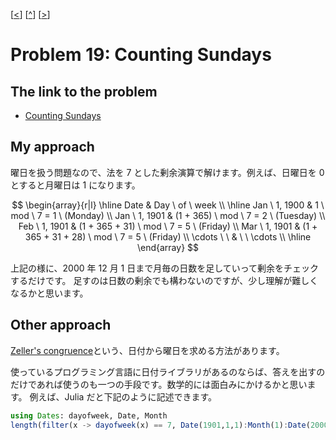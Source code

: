 \[[<](./p0018.md)] \[[^](../README_ja.md)] \[[>](./p0020.md)]

# Problem 19: Counting Sundays

## The link to the problem

- [Counting Sundays](https://projecteuler.net/problem=19)

## My approach

曜日を扱う問題なので、法を 7 とした剰余演算で解けます。例えば、日曜日を 0 とすると月曜日は 1 になります。

$$
\begin{array}{r|l}
\hline
Date & Day \ of \ week \\
\hline
Jan \ 1, 1900 & 1 \ mod \ 7 = 1 \ (Monday) \\
Jan \ 1, 1901 & (1 + 365) \ mod \ 7 = 2 \ (Tuesday) \\
Feb \ 1, 1901 & (1 + 365 + 31) \ mod \ 7 = 5 \ (Friday) \\
Mar \ 1, 1901 & (1 + 365 + 31 + 28) \ mod \ 7 = 5 \ (Friday) \\
\cdots \ \ & \ \ \cdots \\
\hline
\end{array}
$$

上記の様に、2000 年 12 月 1 日まで月毎の日数を足していって剰余をチェックするだけです。
足すのは日数の剰余でも構わないのですが、少し理解が難しくなるかと思います。

## Other approach

[Zeller's congruence](https://en.wikipedia.org/wiki/Zeller%27s_congruence)という、日付から曜日を求める方法があります。

使っているプログラミング言語に日付ライブラリがあるのならば、答えを出すのだけであれば使うのも一つの手段です。数学的には面白みにかけるかと思います。
例えば、Julia だと下記のように記述できます。

```julia
using Dates: dayofweek, Date, Month
length(filter(x -> dayofweek(x) == 7, Date(1901,1,1):Month(1):Date(2000,12,31)))
```


